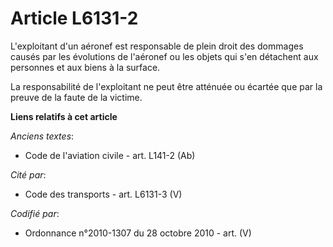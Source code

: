# Article L6131-2

L'exploitant d'un aéronef est responsable de plein droit des dommages causés par les évolutions de l'aéronef ou les objets
qui s'en détachent aux personnes et aux biens à la surface.

La responsabilité de l'exploitant ne peut être atténuée ou écartée que par la preuve de la faute de la victime.

**Liens relatifs à cet article**

_Anciens textes_:

  - Code de l'aviation civile - art. L141-2 (Ab)

_Cité par_:

  - Code des transports - art. L6131-3 (V)

_Codifié par_:

  - Ordonnance n°2010-1307 du 28 octobre 2010 - art. (V)
